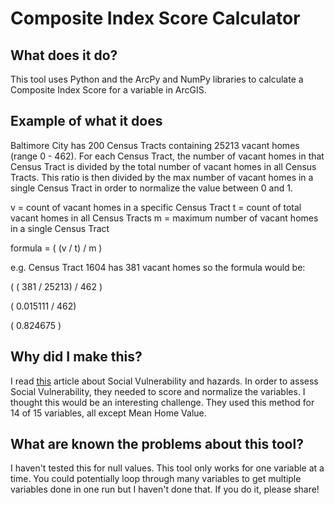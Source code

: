 # Composite Index Score Calculator

## What does it do?
This tool uses Python and the ArcPy and NumPy libraries to calculate a Composite Index Score for a variable in ArcGIS.

## Example of what it does
Baltimore City has 200 Census Tracts containing 25213 vacant homes (range 0 - 462). For each Census Tract, the number of vacant homes in that Census Tract is divided by the total number of vacant homes in all Census Tracts. This ratio is then divided by the max number of vacant homes in a single Census Tract in order to normalize the value between 0 and 1.

v = count of vacant homes in a specific Census Tract
t = count of total vacant homes in all Census Tracts
m = maximum number of vacant homes in a single Census Tract

formula = ( (v / t) / m )

e.g. Census Tract 1604 has 381 vacant homes so the formula would be:

( ( 381 / 25213) / 462 )

( 0.015111 / 462)

( 0.824675 )


## Why did I make this?
I read [this](http://webra.cas.sc.edu/hvri/docs/gtown.pdf) article about Social Vulnerability and hazards. In order to assess Social Vulnerability, they needed to score and normalize the variables. I thought this would be an interesting challenge. They used this method for 14 of  15 variables, all except Mean Home Value.


## What are known the problems about this tool?
I haven't tested this for null values.
This tool only works for one variable at a time. You could potentially loop through many variables to get multiple variables done in one run but I haven't done that. If you do it, please share!
